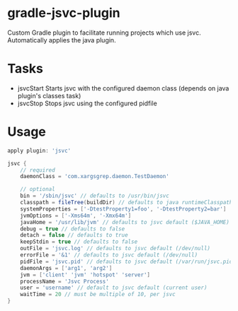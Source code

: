 gradle-jsvc-plugin
==================

Custom Gradle plugin to facilitate running projects which use jsvc. Automatically applies the java plugin.

# Tasks
* jsvcStart Starts jsvc with the configured daemon class (depends on java plugin's classes task)
* jsvcStop Stops jsvc using the configured pidfile

# Usage
```groovy
apply plugin: 'jsvc'

jsvc {
	// required
	daemonClass = 'com.xargsgrep.daemon.TestDaemon'

	// optional
	bin = '/sbin/jsvc' // defaults to /usr/bin/jsvc
	classpath = fileTree(buildDir) // defaults to java runtimeClasspath
	systemProperties = ['-DtestProperty1=foo', '-DtestProperty2=bar']
	jvmOptions = ['-Xms64m', '-Xmx64m']
	javaHome = '/usr/lib/jvm' // defaults to jsvc default ($JAVA_HOME)
	debug = true // defaults to false
	detach = false // defaults to true
	keepStdin = true // defaults to false
	outFile = 'jsvc.log' // defaults to jsvc default (/dev/null)
	errorFile = '&1' // defaults to jsvc default (/dev/null)
	pidFile = 'jsvc.pid' // defaults to jsvc default (/var/run/jsvc.pid)
	daemonArgs = ['arg1', 'arg2']
	jvm = ['client' 'jvm' 'hotspot' 'server']
	processName = 'Jsvc Process'
	user = 'username' // default to jsvc default (current user)
	waitTime = 20 // must be multiple of 10, per jsvc
}
```
